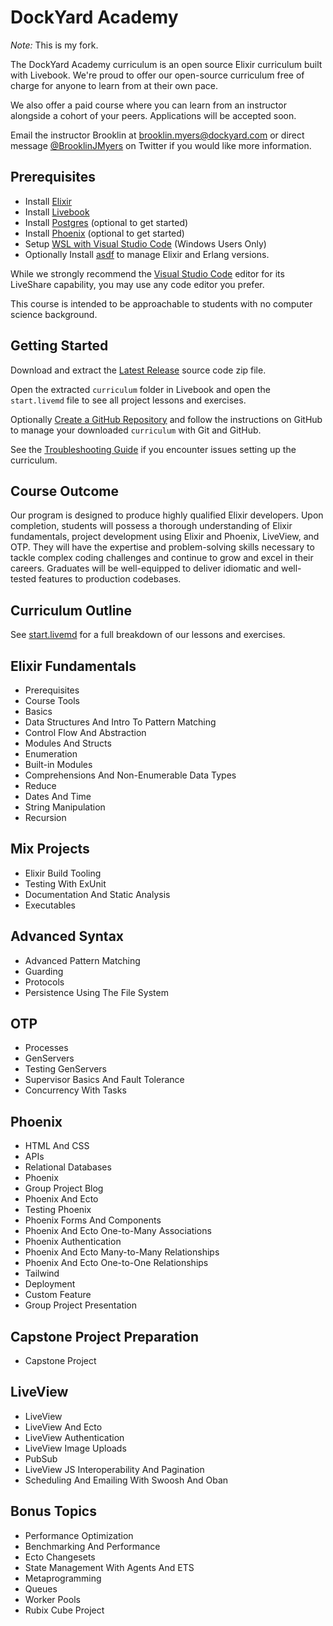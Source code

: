# DockYard Academy

_Note:_ This is my fork.

The DockYard Academy curriculum is an open source Elixir curriculum built with Livebook.
We're proud to offer our open-source curriculum free of charge for anyone to learn from at their own pace.

We also offer a paid course where you can learn from an instructor alongside a cohort of your peers. Applications will be accepted soon.

Email the instructor Brooklin at brooklin.myers@dockyard.com or direct message [@BrooklinJMyers](https://twitter.com/BrooklinJMyers) on Twitter if you would like more information.

## Prerequisites

- Install [Elixir](https://elixir-lang.org/install.html)
- Install [Livebook](https://github.com/livebook-dev/livebook)
- Install [Postgres](https://www.postgresql.org/download/) (optional to get started)
- Install [Phoenix](https://hexdocs.pm/phoenix/installation.html) (optional to get started)
- Setup [WSL with Visual Studio Code](https://code.visualstudio.com/docs/remote/wsl) (Windows Users Only)
- Optionally Install [asdf](https://asdf-vm.com/guide/getting-started.html) to manage Elixir and Erlang versions.

While we strongly recommend the [Visual Studio Code](https://code.visualstudio.com/) editor for its LiveShare capability, you may use any code editor you prefer.

This course is intended to be approachable to students with no computer science background.

## Getting Started

Download and extract the [Latest Release](https://github.com/DockYard-Academy/curriculum/releases) source code zip file.

Open the extracted `curriculum` folder in Livebook and open the `start.livemd` file to see all project lessons and exercises.

Optionally [Create a GitHub Repository](https://github.com/new) and follow the instructions on GitHub to manage your downloaded `curriculum` with Git and GitHub.

See the [Troubleshooting Guide](https://github.com/DockYard-Academy/curriculum/wiki/Troubleshooting) if you encounter issues setting up the curriculum.

## Course Outcome

Our program is designed to produce highly qualified Elixir developers. Upon completion, students will possess a thorough understanding of Elixir fundamentals, project development using Elixir and Phoenix, LiveView, and OTP. They will have the expertise and problem-solving skills necessary to tackle complex coding challenges and continue to grow and excel in their careers. Graduates will be well-equipped to deliver idiomatic and well-tested features to production codebases.

## Curriculum Outline

See [start.livemd](https://github.com/DockYard-Academy/curriculum/blob/main/start.livemd) for a full breakdown of our lessons and exercises.

<!-- course-outline-start -->

## Elixir Fundamentals

- Prerequisites
- Course Tools
- Basics
- Data Structures And Intro To Pattern Matching
- Control Flow And Abstraction
- Modules And Structs
- Enumeration
- Built-in Modules
- Comprehensions And Non-Enumerable Data Types
- Reduce
- Dates And Time
- String Manipulation
- Recursion

## Mix Projects

- Elixir Build Tooling
- Testing With ExUnit
- Documentation And Static Analysis
- Executables

## Advanced Syntax

- Advanced Pattern Matching
- Guarding
- Protocols
- Persistence Using The File System

## OTP

- Processes
- GenServers
- Testing GenServers
- Supervisor Basics And Fault Tolerance
- Concurrency With Tasks

## Phoenix

- HTML And CSS
- APIs
- Relational Databases
- Phoenix
- Group Project Blog
- Phoenix And Ecto
- Testing Phoenix
- Phoenix Forms And Components
- Phoenix And Ecto One-to-Many Associations
- Phoenix Authentication
- Phoenix And Ecto Many-to-Many Relationships
- Phoenix And Ecto One-to-One Relationships
- Tailwind
- Deployment
- Custom Feature
- Group Project Presentation

## Capstone Project Preparation

- Capstone Project

## LiveView

- LiveView
- LiveView And Ecto
- LiveView Authentication
- LiveView Image Uploads
- PubSub
- LiveView JS Interoperability And Pagination
- Scheduling And Emailing With Swoosh And Oban

## Bonus Topics

- Performance Optimization
- Benchmarking And Performance
- Ecto Changesets
- State Management With Agents And ETS
- Metaprogramming
- Queues
- Worker Pools
- Rubix Cube Project

<!-- course-outline-end -->
